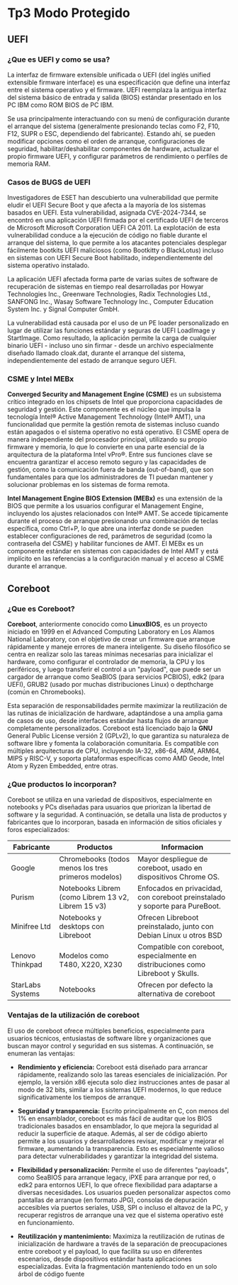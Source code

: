 # **Tp3 Modo Protegido**

## **UEFI**

### **¿Que es UEFI y como se usa?**

La interfaz de firmware extensible unificada​ o UEFI (del inglés unified extensible firmware interface) es una especificación que define una interfaz entre el sistema operativo y el firmware. UEFI reemplaza la antigua interfaz del sistema básico de entrada y salida (BIOS) estándar presentado en los PC IBM como ROM BIOS de PC IBM.
  
Se usa principalmente interactuando con su menú de configuración durante el arranque del sistema (generalmente presionando teclas como F2, F10, F12, SUPR o ESC, dependiendo del fabricante). Estando ahí, se pueden modificar opciones como el orden de arranque, configuraciones de seguridad, habilitar/deshabilitar componentes de hardware, actualizar el propio firmware UEFI, y configurar parámetros de rendimiento o perfiles de memoria RAM.

### **Casos de BUGS de UEFI**

Investigadores de ESET han descubierto una vulnerabilidad que permite eludir el UEFI Secure Boot y que afecta a la mayoría de los sistemas basados en UEFI. Esta vulnerabilidad, asignada CVE-2024-7344, se encontró en una aplicación UEFI firmada por el certificado UEFI de terceros de Microsoft Microsoft Corporation UEFI CA 2011. La explotación de esta vulnerabilidad conduce a la ejecución de código no fiable durante el arranque del sistema, lo que permite a los atacantes potenciales desplegar fácilmente bootkits UEFI maliciosos (como Bootkitty o BlackLotus) incluso en sistemas con UEFI Secure Boot habilitado, independientemente del sistema operativo instalado.

La aplicación UEFI afectada forma parte de varias suites de software de recuperación de sistemas en tiempo real desarrolladas por Howyar Technologies Inc., Greenware Technologies, Radix Technologies Ltd., SANFONG Inc., Wasay Software Technology Inc., Computer Education System Inc. y Signal Computer GmbH. 

La vulnerabilidad está causada por el uso de un PE loader personalizado en lugar de utilizar las funciones estándar y seguras de UEFI LoadImage y StartImage. Como resultado, la aplicación permite la carga de cualquier binario UEFI - incluso uno sin firmar - desde un archivo especialmente diseñado llamado cloak.dat, durante el arranque del sistema, independientemente del estado de arranque seguro UEFI.

### **CSME y Intel MEBx**

**Converged Security and Management Engine (CSME)** es un subsistema crítico integrado en los chipsets de Intel que proporciona capacidades de seguridad y gestión. Este componente es el núcleo que impulsa la tecnología Intel® Active Management Technology (Intel® AMT), una funcionalidad que permite la gestión remota de sistemas incluso cuando están apagados o el sistema operativo no está operativo. El CSME opera de manera independiente del procesador principal, utilizando su propio firmware y memoria, lo que lo convierte en una parte esencial de la arquitectura de la plataforma Intel vPro®. Entre sus funciones clave se encuentra garantizar el acceso remoto seguro y las capacidades de gestión, como la comunicación fuera de banda (out-of-band), que son fundamentales para que los administradores de TI puedan mantener y solucionar problemas en los sistemas de forma remota.

**Intel Management Engine BIOS Extension (MEBx)** es una extensión de la BIOS que permite a los usuarios configurar el Management Engine, incluyendo los ajustes relacionados con Intel® AMT. Se accede típicamente durante el proceso de arranque presionando una combinación de teclas específica, como Ctrl+P, lo que abre una interfaz donde se pueden establecer configuraciones de red, parámetros de seguridad (como la contraseña del CSME) y habilitar funciones de AMT. El MEBx es un componente estándar en sistemas con capacidades de Intel AMT y está implícito en las referencias a la configuración manual y el acceso al CSME durante el arranque.

## **Coreboot**

### **¿Que es Coreboot?**

**Coreboot**, anteriormente conocido como **LinuxBIOS**, es un proyecto iniciado en 1999 en el Advanced Computing Laboratory en Los Alamos National Laboratory, con el objetivo de crear un firmware que arranque rápidamente y maneje errores de manera inteligente. Su diseño filosófico se centra en realizar solo las tareas mínimas necesarias para inicializar el hardware, como configurar el controlador de memoria, la CPU y los periféricos, y luego transferir el control a un "payload", que puede ser un cargador de arranque como SeaBIOS (para servicios PCBIOS), edk2 (para UEFI), GRUB2 (usado por muchas distribuciones Linux) o depthcharge (común en Chromebooks).

Esta separación de responsabilidades permite maximizar la reutilización de las rutinas de inicialización de hardware, adaptándose a una amplia gama de casos de uso, desde interfaces estándar hasta flujos de arranque completamente personalizados. Coreboot está licenciado bajo la **GNU** General Public License versión 2 (GPLv2), lo que garantiza su naturaleza de software libre y fomenta la colaboración comunitaria. Es compatible con múltiples arquitecturas de CPU, incluyendo IA-32, x86-64, ARM, ARM64, MIPS y RISC-V, y soporta plataformas específicas como AMD Geode, Intel Atom y Ryzen Embedded, entre otras.

### **¿Que productos lo incorporan?**

Coreboot se utiliza en una variedad de dispositivos, especialmente en notebooks y PCs diseñadas para usuarios que priorizan la libertad de software y la seguridad. A continuación, se detalla una lista de productos y fabricantes que lo incorporan, basada en información de sitios oficiales y foros especializados:

|  **Fabricante** |**Productos**   | **Informacion** |
|---|---|---|
|  Google |  Chromebooks (todos menos los tres primeros modelos) |  Mayor despliegue de coreboot, usado en dispositivos Chrome OS. | 
| Purism  | Notebooks Librem (como Librem 13 v2, Librem 15 v3)  |  Enfocados en privacidad, con coreboot preinstalado y soporte para PureBoot. |  
|  Minifree Ltd | Notebooks y desktops con Libreboot  | Ofrecen Libreboot preinstalado, junto con Debian Linux u otros BSD  | 
|  Lenovo Thinkpad | Modelos como T480, X220, X230  | Compatible con coreboot, especialmente en distribuciones como Libreboot y Skulls.  | 
|  StarLabs Systems |  Notebooks |  Ofrecen por defecto la alternativa de coreboot | 

### **Ventajas de la utilización de coreboot**

El uso de coreboot ofrece múltiples beneficios, especialmente para usuarios técnicos, entusiastas de software libre y organizaciones que buscan mayor control y seguridad en sus sistemas. A continuación, se enumeran las ventajas:
- **Rendimiento y eficiencia:** Coreboot está diseñado para arrancar rápidamente, realizando solo las tareas esenciales de inicialización. Por ejemplo, la versión x86 ejecuta solo diez instrucciones antes de pasar al modo de 32 bits, similar a los sistemas UEFI modernos, lo que reduce significativamente los tiempos de arranque.

- **Seguridad y transparencia:** Escrito principalmente en C, con menos del 1% en ensamblador, coreboot es más fácil de auditar que los BIOS tradicionales basados en ensamblador, lo que mejora la seguridad al reducir la superficie de ataque. Además, al ser de código abierto permite a los usuarios y desarrolladores revisar, modificar y mejorar el firmware, aumentando la transparencia. Esto es especialmente valioso para detectar vulnerabilidades y garantizar la integridad del sistema.

- **Flexibilidad y personalización:** Permite el uso de diferentes "payloads", como SeaBIOS para arranque legacy, iPXE para arranque por red, o edk2 para entornos UEFI, lo que ofrece flexibilidad para adaptarse a diversas necesidades. Los usuarios pueden personalizar aspectos como pantallas de arranque (en formato JPG), consolas de depuración accesibles vía puertos seriales, USB, SPI o incluso el altavoz de la PC, y recuperar registros de arranque una vez que el sistema operativo esté en funcionamiento.

- **Reutilización y mantenimiento:** Maximiza la reutilización de rutinas de inicialización de hardware a través de la separación de preocupaciones entre coreboot y el payload, lo que facilita su uso en diferentes escenarios, desde dispositivos estándar hasta aplicaciones especializadas. Evita la fragmentación manteniendo todo en un solo árbol de código fuente


